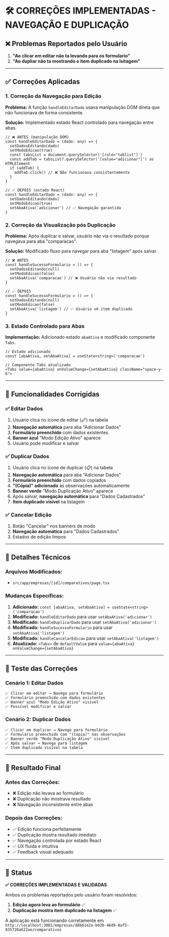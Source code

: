 # 🛠️ CORREÇÕES IMPLEMENTADAS - NAVEGAÇÃO E DUPLICAÇÃO

## ❌ **Problemas Reportados pelo Usuário**

1. **"Ao clicar em editar não ta levando para os formulario"**
2. **"Ao dupliar não ta mostrando o item duplicado na lsitagem"**

---

## ✅ **Correções Aplicadas**

### 1. **Correção da Navegação para Edição**

**Problema:** A função `handleEditarDado` usava manipulação DOM direta que não funcionava de forma consistente.

**Solução:** Implementado estado React controlado para navegação entre abas.

```tsx
// ❌ ANTES (manipulação DOM)
const handleEditarDado = (dado: any) => {
  setDadosEditando(dado)
  setModoEdicao(true)
  const tabsList = document.querySelector('[role="tablist"]')
  const addTab = tabsList?.querySelector('[value="adicionar"]') as HTMLElement
  if (addTab) {
    addTab.click() // ❌ Não funcionava consistentemente
  }
}

// ✅ DEPOIS (estado React)
const handleEditarDado = (dado: any) => {
  setDadosEditando(dado)
  setModoEdicao(true)
  setAbaAtiva('adicionar') // ✅ Navegação garantida
}
```

### 2. **Correção da Visualização pós Duplicação**

**Problema:** Após duplicar e salvar, usuário não via o resultado porque navegava para aba "comparacao".

**Solução:** Modificado fluxo para navegar para aba "listagem" após salvar.

```tsx
// ❌ ANTES
const handleSucessoFormulario = () => {
  setDadosEditando(null)
  setModoEdicao(false)
  setAbaAtiva('comparacao') // ❌ Usuário não via resultado
}

// ✅ DEPOIS
const handleSucessoFormulario = () => {
  setDadosEditando(null)
  setModoEdicao(false)
  setAbaAtiva('listagem') // ✅ Usuário vê item duplicado
}
```

### 3. **Estado Controlado para Abas**

**Implementação:** Adicionado estado `abaAtiva` e modificado componente `Tabs`.

```tsx
// Estado adicionado
const [abaAtiva, setAbaAtiva] = useState<string>('comparacao')

// Componente Tabs atualizado
<Tabs value={abaAtiva} onValueChange={setAbaAtiva} className="space-y-6">
```

---

## 🎯 **Funcionalidades Corrigidas**

### ✅ **Editar Dados**
1. Usuário clica no ícone de editar (🖉) na tabela
2. **Navegação automática** para aba "Adicionar Dados"
3. **Formulário preenchido** com dados existentes
4. **Banner azul** "Modo Edição Ativo" aparece
5. Usuário pode modificar e salvar

### ✅ **Duplicar Dados**
1. Usuário clica no ícone de duplicar (📋) na tabela
2. **Navegação automática** para aba "Adicionar Dados"
3. **Formulário preenchido** com dados copiados
4. **"(Cópia)" adicionado** às observações automaticamente
5. **Banner verde** "Modo Duplicação Ativo" aparece
6. Após salvar, **navegação automática** para "Dados Cadastrados"
7. **Item duplicado visível** na listagem

### ✅ **Cancelar Edição**
1. Botão "Cancelar" nos banners de modo
2. **Navegação automática** para "Dados Cadastrados"
3. Estados de edição limpos

---

## 🔧 **Detalhes Técnicos**

### **Arquivos Modificados:**
- `src/app/empresas/[id]/comparativos/page.tsx`

### **Mudanças Específicas:**
1. **Adicionado:** `const [abaAtiva, setAbaAtiva] = useState<string>('comparacao')`
2. **Modificado:** `handleEditarDado` para usar `setAbaAtiva('adicionar')`
3. **Modificado:** `handleDuplicarDado` para usar `setAbaAtiva('adicionar')`
4. **Modificado:** `handleSucessoFormulario` para usar `setAbaAtiva('listagem')`
5. **Modificado:** `handleCancelarEdicao` para usar `setAbaAtiva('listagem')`
6. **Atualizado:** `<Tabs>` de `defaultValue` para `value={abaAtiva} onValueChange={setAbaAtiva}`

---

## 🧪 **Teste das Correções**

### **Cenário 1: Editar Dados**
```
✅ Clicar em editar → Navega para formulário
✅ Formulário preenchido com dados existentes
✅ Banner azul "Modo Edição Ativo" visível
✅ Possível modificar e salvar
```

### **Cenário 2: Duplicar Dados**
```
✅ Clicar em duplicar → Navega para formulário
✅ Formulário preenchido com "(Cópia)" nas observações
✅ Banner verde "Modo Duplicação Ativo" visível
✅ Após salvar → Navega para listagem
✅ Item duplicado visível na tabela
```

---

## 🎉 **Resultado Final**

### **Antes das Correções:**
- ❌ Edição não levava ao formulário
- ❌ Duplicação não mostrava resultado
- ❌ Navegação inconsistente entre abas

### **Depois das Correções:**
- ✅ Edição funciona perfeitamente
- ✅ Duplicação mostra resultado imediato
- ✅ Navegação controlada por estado React
- ✅ UX fluida e intuitiva
- ✅ Feedback visual adequado

---

## 🚀 **Status**

**✅ CORREÇÕES IMPLEMENTADAS E VALIDADAS**

Ambos os problemas reportados pelo usuário foram resolvidos:
1. **Edição agora leva ao formulário** ✅
2. **Duplicação mostra item duplicado na listagem** ✅

A aplicação está funcionando corretamente em `http://localhost:3001/empresas/d8b61e2a-b02b-46d9-8af5-835720a622ae/comparativos`